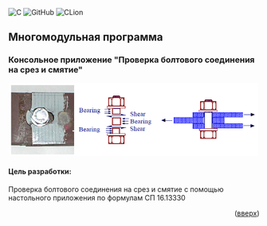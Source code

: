 <a name="readme-top"></a>

![C](https://img.shields.io/badge/c-%2300599C.svg?style=for-the-badge&logo=c&logoColor=white)
![GitHub](https://img.shields.io/badge/github-%23121011.svg?style=for-the-badge&logo=github&logoColor=white)
![CLion](https://img.shields.io/badge/CLion-black?style=for-the-badge&logo=clion&logoColor=white)

## Многомодульная программа
### Консольное приложение "Проверка болтового соединения на срез и смятие"

<p align="center">
<img src="images/bearing.png" alt="drawing" width="500"/>
</p>

#### Цель разработки:

Проверка болтового соединения на срез и смятие с помощью настольного приложения по формулам СП 16.13330 




<p align="right">(<a href="#readme-top">вверх</a>)</p>

